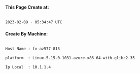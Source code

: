 
   
#### This Page Create at:

```bash

2023-02-09 - 05:34:47 UTC

```

#### Create By Machine:

```bash

Host Name : fv-az577-813

platform  : Linux-5.15.0-1031-azure-x86_64-with-glibc2.35

Ip Local  : 10.1.1.4

```

